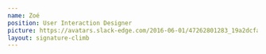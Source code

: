 ```yaml
---
name: Zoé
position: User Interaction Designer
picture: https://avatars.slack-edge.com/2016-06-01/47262801283_19a2dcfaa45cc84c0cfe_1024.png
layout: signature-climb
---
```

